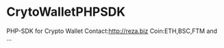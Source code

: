 # CrytoWalletPHPSDK
PHP-SDK for Crypto Wallet
Contact:http://reza.biz      Coin:ETH,BSC,FTM and ...
